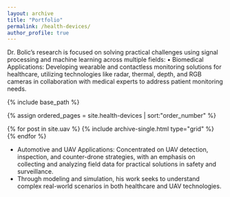```yaml
---
layout: archive
title: "Portfolio"
permalink: /health-devices/
author_profile: true
---
```



Dr. Bolic’s research is focused on solving practical challenges using signal processing and machine learning across multiple fields:
•	Biomedical Applications: Developing wearable and contactless monitoring solutions for healthcare, utilizing technologies like radar, thermal, depth, and RGB cameras in collaboration with medical experts to address patient monitoring needs.



{% include base_path %}

{% assign ordered_pages = site.health-devices | sort:"order_number" %}

{% for post in site.uav %}
  {% include archive-single.html type="grid" %}
{% endfor %}


*	Automotive and UAV Applications: Concentrated on UAV detection, inspection, and counter-drone strategies, with an emphasis on collecting and analyzing field data for practical solutions in safety and surveillance.
* Through modeling and simulation, his work seeks to understand complex real-world scenarios in both healthcare and UAV technologies.

